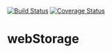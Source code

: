 [![Build Status](https://travis-ci.org/kiva/WebStorage.svg?branch=master)](https://travis-ci.org/kiva/WebStorage)
[![Coverage Status](https://coveralls.io/repos/github/kiva/WebStorage/badge.svg?branch=master)](https://coveralls.io/github/kiva/WebStorage?branch=master)

# webStorage
